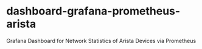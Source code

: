 # dashboard-grafana-prometheus-arista
Grafana Dashboard for Network Statistics of Arista Devices via Prometheus
